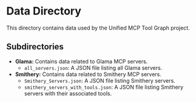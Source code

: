 # Data Directory

This directory contains data used by the Unified MCP Tool Graph project.

## Subdirectories

- **Glama:** Contains data related to Glama MCP servers.
  - `all_servers.json`: A JSON file listing all Glama servers.
- **Smithery:** Contains data related to Smithery MCP servers.
  - `Smithery_Servers.json`: A JSON file listing Smithery servers.
  - `smithery_servers_with_tools.json`: A JSON file listing Smithery servers with their associated tools.
